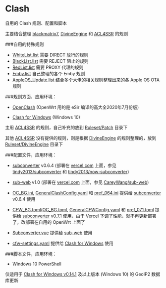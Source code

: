 # Clash
自用的 Clash 规则、配置和脚本

主要结合整理 [blackmatrix7](https://github.com/blackmatrix7/ios_rule_script/tree/master/rule/QuantumultX), [DivineEngine](https://github.com/DivineEngine/Profiles/tree/master/Quantumult/Filter) 和 [ACL4SSR](https://github.com/ACL4SSR/ACL4SSR/tree/master/Clash) 的规则

###自用的特殊规则
- [WhiteList.list](https://github.com/BlueGrave/Clash/blob/master/Ruleset/WhiteList.list) 需要 DIRECT 放行的规则
- [BlackList.list](https://github.com/BlueGrave/Clash/blob/master/Ruleset/BlackList.list) 需要 REJECT 阻止的规则
- [RedList.list](https://github.com/BlueGrave/Clash/blob/master/Ruleset/RedList.list) 需要 PROXY 代理的规则
- [Emby.list](https://github.com/BlueGrave/Clash/blob/master/Ruleset/Emby.list) 自己整理的各个 Emby 规则
- [AppleOS_Update.list](https://github.com/BlueGrave/Clash/blob/master/Ruleset/AppleOS_Update.list) 结合多个大佬的相关规则整理出来的各 Apple OS OTA 规则

###规则方面，应用环境：
- [OpenClash](https://github.com/vernesong/OpenClash/tree/master) (OpenWrt 用的是 eSir 编译的高大全2020年7月份版)

- [Clash for Windows](https://github.com/Fndroid/clash_for_windows_pkg) (Windows 10)

主用 [ACL4SSR](https://github.com/ACL4SSR/ACL4SSR/tree/master/Clash) 的规则，自己补充的放到 [Ruleset/Patch](https://github.com/BlueGrave/Clash/tree/master/Ruleset/Patch) 目录下

其他 [ACL4SSR](https://github.com/ACL4SSR/ACL4SSR) 没有提供的规则，则是根据 [DivineEngine](https://github.com/DivineEngine/Profiles) 的规则整理的，放到 [Ruleset/DivineEngine](https://github.com/BlueGrave/Clash/tree/master/Ruleset/DivineEngine) 目录下

###配置文件，应用环境：
- [subconverter](https://github.com/tindy2013/subconverter) v0.6.4 (部署在 [vercel.com](https://vercel.com) 上面，参见 [tindy2013/subconverter](https://github.com/tindy2013/subconverter) 和 [tindy2013/now-subconverter](https://github.com/tindy2013/now-subconverter))

- [sub-web](https://github.com/CareyWang/sub-web) v1.0 (部署在 [vercel.com](https://vercel.com) 上面，参见 [CareyWang/sub-web](https://github.com/CareyWang/sub-web))

- [OC_BG.ini](https://github.com/BlueGrave/Clash/blob/master/Config/OC_BG.ini), [GeneralClashConfig.yaml](https://github.com/BlueGrave/Clash/blob/master/GeneralClashConfig.yaml) 和 [pref_064.ini](https://github.com/BlueGrave/Clash/blob/master/pref_064.ini) 提供给 [subconverter](https://github.com/tindy2013/subconverter) v0.6.4 使用

- [CFW_BG.toml](https://github.com/BlueGrave/Clash/blob/master/Config/CFW_BG.toml)/[OC_BG.toml](https://github.com/BlueGrave/Clash/blob/master/Config/OC_BG.toml), [GeneralCFWConfig.yaml](https://github.com/BlueGrave/Clash/blob/master/GeneralCFWConfig.yaml) 和 [pref_071.toml](https://github.com/BlueGrave/Clash/blob/master/SubConverter/pref_071.toml) 提供给 [subconverter](https://github.com/tindy2013/subconverter) v0.7.1 使用，由于 Vercel 下调了性能，就不再更新部署了，改部署在自用的 OpenWrt 上面了

- [Subconverter.vue](https://github.com/BlueGrave/Clash/blob/master/Subconverter.vue) 提供给 [sub-web](https://github.com/CareyWang/sub-web) 使用

- [cfw-settings.yaml](https://github.com/BlueGrave/Clash/blob/master/cfw-settings.yaml) 提供给 [Clash for Windows](https://github.com/Fndroid/clash_for_windows_pkg) 使用

###脚本文件，应用环境：
- Windows 10 PowerShell

仅适用于 [Clash for Windows v0.14.1](https://github.com/Fndroid/clash_for_windows_pkg/releases) 及以上版本 (Windows 10) 的 GeoIP2 数据库更新